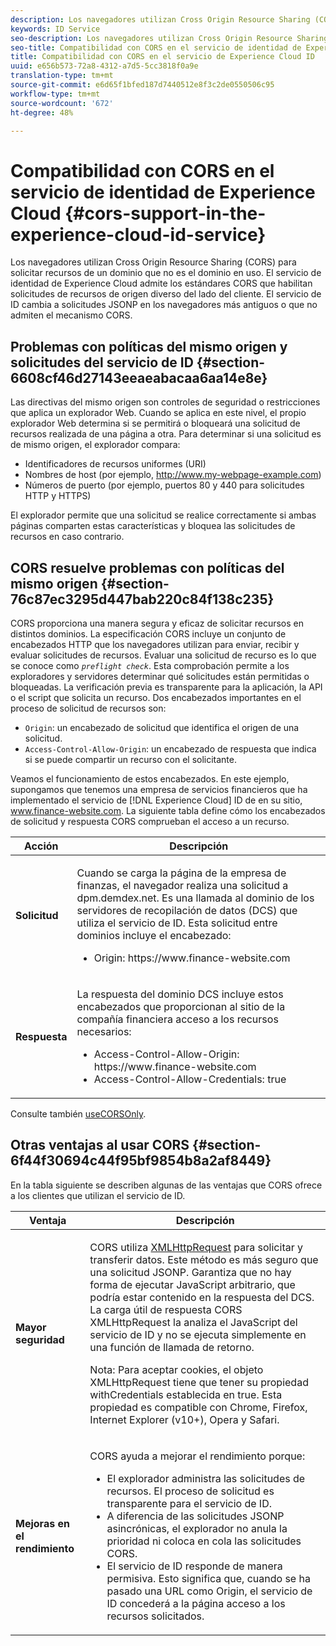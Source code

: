 ```yaml
---
description: Los navegadores utilizan Cross Origin Resource Sharing (CORS) para solicitar recursos de un dominio que no es el dominio en uso. El servicio de identidad de Experience Cloud admite los estándares CORS que habilitan solicitudes de recursos de origen diverso del lado del cliente. El servicio de ID cambia a solicitudes JSONP en los navegadores más antiguos o que no admiten el mecanismo CORS.
keywords: ID Service
seo-description: Los navegadores utilizan Cross Origin Resource Sharing (CORS) para solicitar recursos de un dominio que no es el dominio en uso. El servicio de identidad de Experience Cloud admite los estándares CORS que habilitan solicitudes de recursos de origen diverso del lado del cliente. El servicio de ID cambia a solicitudes JSONP en los navegadores más antiguos o que no admiten el mecanismo CORS.
seo-title: Compatibilidad con CORS en el servicio de identidad de Experience Cloud
title: Compatibilidad con CORS en el servicio de Experience Cloud ID
uuid: e656b573-72a8-4312-a7d5-5cc3818f0a9e
translation-type: tm+mt
source-git-commit: e6d65f1bfed187d7440512e8f3c2de0550506c95
workflow-type: tm+mt
source-wordcount: '672'
ht-degree: 48%

---
```



# Compatibilidad con CORS en el servicio de identidad de Experience Cloud {#cors-support-in-the-experience-cloud-id-service}

Los navegadores utilizan Cross Origin Resource Sharing (CORS) para solicitar recursos de un dominio que no es el dominio en uso. El servicio de identidad de Experience Cloud admite los estándares CORS que habilitan solicitudes de recursos de origen diverso del lado del cliente. El servicio de ID cambia a solicitudes JSONP en los navegadores más antiguos o que no admiten el mecanismo CORS.

## Problemas con políticas del mismo origen y solicitudes del servicio de ID {#section-6608cf46d27143eeaeabacaa6aa14e8e}

Las directivas del mismo origen son controles de seguridad o restricciones que aplica un explorador Web. Cuando se aplica en este nivel, el propio explorador Web determina si se permitirá o bloqueará una solicitud de recursos realizada de una página a otra. Para determinar si una solicitud es de mismo origen, el explorador compara:

* Identificadores de recursos uniformes (URI)
* Nombres de host (por ejemplo, http://www.my-webpage-example.com)
* Números de puerto (por ejemplo, puertos 80 y 440 para solicitudes HTTP y HTTPS)

El explorador permite que una solicitud se realice correctamente si ambas páginas comparten estas características y bloquea las solicitudes de recursos en caso contrario.

## CORS resuelve problemas con políticas del mismo origen {#section-76c87ec3295d447bab220c84f138c235}

CORS proporciona una manera segura y eficaz de solicitar recursos en distintos dominios. La especificación CORS incluye un conjunto de encabezados HTTP que los navegadores utilizan para enviar, recibir y evaluar solicitudes de recursos. Evaluar una solicitud de recurso es lo que se conoce como *`preflight check`*. Esta comprobación permite a los exploradores y servidores determinar qué solicitudes están permitidas o bloqueadas. La verificación previa es transparente para la aplicación, la API o el script que solicita un recurso. Dos encabezados importantes en el proceso de solicitud de recursos son:

* `Origin`: un encabezado de solicitud que identifica el origen de una solicitud.
* `Access-Control-Allow-Origin`: un encabezado de respuesta que indica si se puede compartir un recurso con el solicitante.

Veamos el funcionamiento de estos encabezados. En este ejemplo, supongamos que tenemos una empresa de servicios financieros que ha implementado el servicio de [!DNL Experience Cloud] ID de en su sitio, www.finance-website.com. La siguiente tabla define cómo los encabezados de solicitud y respuesta CORS comprueban el acceso a un recurso.

<table id="table_B004ACF52B5A4D33B1DCF7EA77BE4E6D"> 
 <thead> 
  <tr> 
   <th colname="col1" class="entry"> Acción </th> 
   <th colname="col2" class="entry"> Descripción </th> 
  </tr> 
 </thead>
 <tbody> 
  <tr> 
   <td colname="col1"> <p> <b>Solicitud</b> </p> </td> 
   <td colname="col2"> <p>Cuando se carga la página de la empresa de finanzas, el navegador realiza una solicitud a <span class="codeph">dpm.demdex.net</span>. Es una llamada al dominio de los servidores de recopilación de datos (DCS) que utiliza el servicio de ID. Esta solicitud entre dominios incluye el encabezado: </p> <p> 
     <ul class="simplelist"> 
      <li> <span class="codeph"> Origin: https://www.finance-website.com</span> </li> 
     </ul> </p> </td> 
  </tr> 
  <tr> 
   <td colname="col1"> <p> <b>Respuesta</b> </p> </td> 
   <td colname="col2"> <p>La respuesta del dominio DCS incluye estos encabezados que proporcionan al sitio de la compañía financiera acceso a los recursos necesarios: </p> <p> 
     <ul class="simplelist"> 
      <li> <span class="codeph"> Access-Control-Allow-Origin: https://www.finance-website.com</span> </li> 
      <li> <span class="codeph"> Access-Control-Allow-Credentials: true</span> </li> 
     </ul> </p> </td> 
  </tr> 
 </tbody> 
</table>

Consulte también [useCORSOnly](../library/function-vars/use-cors-only.md#reference-8a9a143d838b48d6b23329b84b13e1fa).

## Otras ventajas al usar CORS {#section-6f44f30694c44f95bf9854b8a2af8449}

En la tabla siguiente se describen algunas de las ventajas que CORS ofrece a los clientes que utilizan el servicio de ID.

<table id="table_AEB51A263D454F90B66E8C8D0513CF79"> 
 <thead> 
  <tr> 
   <th colname="col1" class="entry"> Ventaja </th> 
   <th colname="col2" class="entry"> Descripción </th> 
  </tr>
 </thead>
 <tbody> 
  <tr> 
   <td colname="col1"> <p><b>Mayor seguridad</b> </p> </td> 
   <td colname="col2"> <p>CORS utiliza <a href="https://developer.mozilla.org/es-ES/docs/Web/API/XMLHttpRequest" format="https" scope="external"> XMLHttpRequest</a> para solicitar y transferir datos. Este método es más seguro que una solicitud JSONP. Garantiza que no hay forma de ejecutar JavaScript arbitrario, que podría estar contenido en la respuesta del DCS. La carga útil de respuesta CORS XMLHttpRequest la analiza el JavaScript del servicio de ID y no se ejecuta simplemente en una función de llamada de retorno. </p> <p> <p>Nota: Para aceptar cookies, el objeto <span class="codeph">XMLHttpRequest</span> tiene que tener su propiedad <span class="codeph">withCredentials</span> establecida en <span class="codeph">true</span>. Esta propiedad es compatible con Chrome, Firefox, Internet Explorer (v10+), Opera y Safari. </p> </p> </td> 
  </tr> 
  <tr> 
   <td colname="col1"> <p><b>Mejoras en el rendimiento</b> </p> </td> 
   <td colname="col2"> <p>CORS ayuda a mejorar el rendimiento porque: </p> 
    <ul id="ul_EC3A178003A94D70883B914050D7C464"> 
     <li id="li_F8B44352BFBB46CDBD07AE40B9F2D0EC">El explorador administra las solicitudes de recursos. El proceso de solicitud es transparente para el servicio de ID. </li> 
     <li id="li_C63E43A4CAB84210AB6A39100E5864BE">A diferencia de las solicitudes JSONP asincrónicas, el explorador no anula la prioridad ni coloca en cola las solicitudes CORS. </li> 
     <li id="li_1A2A15F591B84D1BAED3CFAB391EEBEC">El servicio de ID responde de manera permisiva. Esto significa que, cuando se ha pasado una URL como <span class="codeph">Origin</span>, el servicio de ID concederá a la página acceso a los recursos solicitados. </li> 
    </ul> </td> 
  </tr> 
 </tbody> 
</table>

